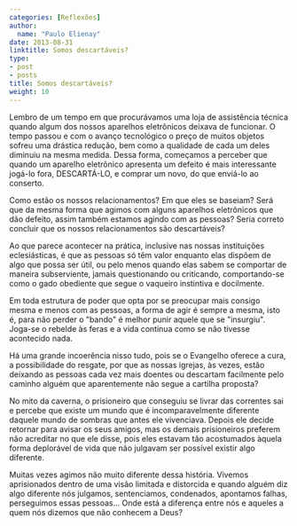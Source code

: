 ```yaml
---
categories: [Reflexões]
author:
  name: "Paulo Elienay"
date: 2013-08-31
linktitle: Somos descartáveis?
type:
- post
- posts
title: Somos descartáveis?
weight: 10
---
```

Lembro de um tempo em que procurávamos uma loja de assistência técnica quando algum dos nossos aparelhos eletrônicos deixava de funcionar. O tempo passou e com o avanço tecnológico o preço de muitos objetos sofreu uma drástica redução, bem como a qualidade de cada um deles diminuiu na mesma medida. Dessa forma, começamos a perceber que quando um aparelho eletrônico apresenta um defeito é mais interessante jogá-lo fora, DESCARTÁ-LO,  e comprar um novo, do que enviá-lo ao conserto.

Como estão os nossos relacionamentos? Em que eles se baseiam? Será que da mesma forma que agimos com alguns aparelhos eletrônicos que dão defeito, assim também estamos agindo com as pessoas? Seria correto concluir que os nossos relacionamentos são descartáveis?

Ao que parece acontecer na prática, inclusive nas nossas instituições eclesiásticas, é que as pessoas só têm valor enquanto elas dispõem de algo que possa ser útil, ou pelo menos quando elas sabem se comportar de maneira subserviente, jamais questionando ou criticando, comportando-se como o gado obediente que segue o vaqueiro instintiva e docilmente.

Em toda estrutura de poder que opta por se preocupar mais consigo mesma e menos com as pessoas, a forma de agir é sempre a mesma, isto é, para não perder o "bando" é melhor punir aquele que se "insurgiu". Joga-se o rebelde às feras e a vida continua como se não tivesse acontecido nada.

Há uma grande incoerência nisso tudo, pois se o Evangelho oferece a cura, a possibilidade do resgate, por que as nossas igrejas, às vezes, estão deixando as pessoas cada vez mais doentes ou descartam facilmente pelo caminho alguém que aparentemente não segue a cartilha proposta?

No mito da caverna, o prisioneiro que conseguiu se livrar das correntes sai e percebe que existe um mundo que é incomparavelmente diferente daquele mundo de sombras que antes ele vivenciava. Depois ele decide retornar para avisar os seus amigos, mas os demais prisioneiros preferem não acreditar no que ele disse, pois eles estavam tão acostumados àquela forma deplorável de vida que não julgavam ser possível existir algo diferente.

Muitas vezes agimos não muito diferente dessa história. Vivemos aprisionados dentro de uma visão limitada e distorcida e quando alguém diz algo diferente nós julgamos, sentenciamos, condenados, apontamos falhas, perseguimos essas pessoas... Onde está a diferença entre nós e aqueles a quem nós dizemos que não conhecem a Deus?
